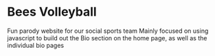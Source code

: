 # Bees Volleyball
Fun parody website for our social sports team
Mainly focused on using javascript to build out the Bio section on the home page, as well as the individual bio pages
